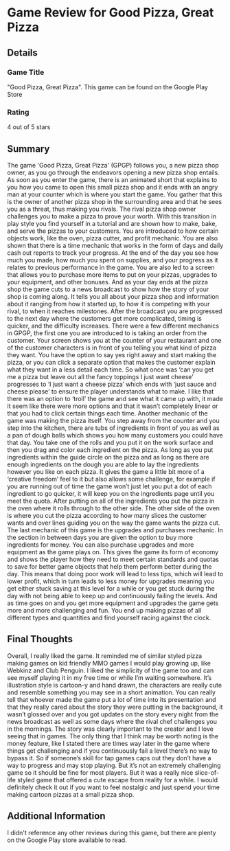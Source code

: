 # Game Review for Good Pizza, Great Pizza

## Details

### Game Title

"Good Pizza, Great Pizza".
This game can be found on the Google Play Store

### Rating

4 out of 5 stars 

## Summary

The game 'Good Pizza, Great Pizza' (GPGP) follows you, a new pizza shop owner, as you go through the endeavors opening a new pizza shop entails. As soon as you enter the game, there is an animated short that explains to you how you came to open this small pizza shop and it ends with an angry man at your counter which is where you start the game. You gather that this is the owner of another pizza shop in the surrounding area and that he sees you as a threat, thus making you rivals. The rival pizza shop owner challenges you to make a pizza to prove your worth. With this transition in play style you find yourself in a tutorial and are shown how to make, bake, and serve the pizzas to your customers. You are introduced to how certain objects work, like the oven, pizza cutter, and profit mechanic. You are also shown that there is a time mechanic that works in the form of days and daily cash out reports to track your progress. At the end of the day you see how much you made, how much you spent on supplies, and your progress as it relates to previous performance in the game. You are also led to a screen that allows you to purchase more items to put on your pizzas, upgrades to your equipment, and other bonuses. And as your day ends at the pizza shop the game cuts to a news broadcast to show how the story of your shop is coming along. It tells you all about your pizza shop and information about it ranging from how it started up, to how it is competing with your rival, to when it reaches milestones. After the broadcast you are progressed to the next day where the customers get more complicated, timing is quicker, and the difficulty increases.
There were a few different mechanics in GPGP, the first one you are introduced to is taking an order from the customer. Your screen shows you at the counter of your restaurant and one of the customer characters is in front of you telling you what kind of pizza they want. You have the option to say yes right away and start making the pizza, or you can click a separate option that makes the customer explain what they want in a less detail each time. So what once was ‘can you get me a pizza but leave out all the fancy toppings I just want cheese’ progresses to ‘I just want a cheese pizza’ which ends with ‘just sauce and cheese please’ to ensure the player understands what to make. I like that there was an option to ‘troll’ the game and see what it came up with, it made it seem like there were more options and that it wasn’t completely linear or that you had to click certain things each time. 
Another mechanic of the game was making the pizza itself. You step away from the counter and you step into the kitchen, there are tubs of ingredients in front of you as well as a pan of dough balls which shows you how many customers you could have that day. You take one of the rolls and you put it on the work surface and then you drag and color each ingredient on the pizza. As long as you put ingredients within the guide circle on the pizza and as long as there are enough ingredients on the dough you are able to lay the ingredients however you like on each pizza. It gives the game a little bit more of a ‘creative freedom’ feel to it but also allows some challenge, for example if you are running out of time the game won’t just let you put a dot of each ingredient to go quicker, it will keep you on the ingredients page until you meet the quota. After putting on all of the ingredients you put the pizza in the oven where it rolls through to the other side. The other side of the oven is where you cut the pizza according to how many slices the customer wants and over lines guiding you on the way the game wants the pizza cut.
The last mechanic of this game is the upgrades and purchases mechanic. In the section in between days you are given the option to buy more ingredients for money. You can also purchase upgrades and more equipment as the game plays on. This gives the game its form of economy and shows the player how they need to meet certain standards and quotas to save for better game objects that help them perform better during the day. This means that doing poor work will lead to less tips, which will lead to lower profit, which in turn leads to less money for upgrades meaning you get either stuck saving at this level for a while or you get stuck during the day with not being able to keep up and continuously failing the levels. And as time goes on and you get more equipment and upgrades the game gets more and more challenging and fun. You end up making pizzas of all different types and quantities and find yourself racing against the clock. 

## Final Thoughts

Overall, I really liked the game. It reminded me of similar styled pizza making games on 
kid friendly MMO games I would play growing up, like Webkinz and Club Penguin. I liked the simplicity of the game too and can see myself playing it in my free time or while I’m waiting somewhere. It’s illustration style is cartoon-y and hand drawn, the characters are really cute and resemble something you may see in a short animation. You can really tell that whoever made the game put a lot of time into its presentation and that they really cared about the story they were putting in the background, it wasn’t glossed over and you got updates on the story every night from the news broadcast as well as some days where the rival chef challenges you in the mornings. The story was clearly important to the creator and I love seeing that in games. The only thing that I think may be worth noting is the money feature, like I stated there are times way later in the game where things get challenging and if you continuously fail a level there’s no way to bypass it. So if someone’s skill for tap games caps out they don’t have a way to progress and may stop playing. But it’s not an extremely challenging game so it should be fine for most players. But it was a really nice slice-of-life styled game that offered a cute escape from reality for a while. I would definitely check it out if you want to feel nostalgic and just spend your time making cartoon pizzas at a small pizza shop.

## Additional Information

I didn't reference any other reviews during this game, but there are plenty on the Google Play store available to read.
